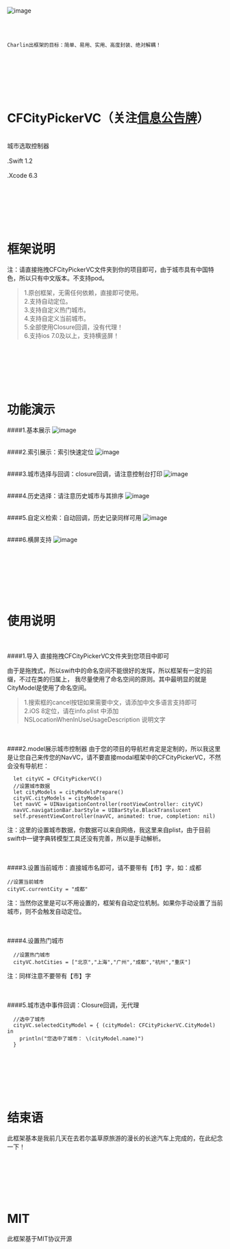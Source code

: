 
![image](./CFCityPickerVC/logo.jpg)<br />

<br /><br />

    Charlin出框架的目标：简单、易用、实用、高度封装、绝对解耦！


<br/><br/><br/>
CFCityPickerVC（关注[信息公告牌](https://github.com/CharlinFeng/Show)）
===============
<br/>
城市选取控制器<br/><br/>
.Swift 1.2<br/><br/>
.Xcode 6.3



<br/><br/><br/> 
框架说明
===============

注：请直接拖拽CFCityPickerVC文件夹到你的项目即可，由于城市具有中国特色，所以只有中文版本。不支持pod。


>1.原创框架，无需任何依赖，直接即可使用。<br />
>2.支持自动定位。<br />
>3.支持自定义热门城市。<br />
>4.支持自定义当前城市。<br />
>5.全部使用Closure回调，没有代理！<br />
>6.支持ios 7.0及以上，支持横竖屏！<br />



<br/><br/><br/> 
功能演示
===============

####1.基本展示
![image](./CFCityPickerVC/1.gif)<br /><br />

####2.索引展示：索引快速定位
![image](./CFCityPickerVC/2.gif)<br /><br />

####3.城市选择与回调：closure回调，请注意控制台打印
![image](./CFCityPickerVC/3.gif)<br /><br />

####4.历史选择：请注意历史城市与其排序
![image](./CFCityPickerVC/4.gif)<br /><br />

####5.自定义检索：自动回调，历史记录同样可用
![image](./CFCityPickerVC/5.gif)<br /><br />

####6.横屏支持
![image](./CFCityPickerVC/6.gif)<br /><br />



<br/><br/><br/> 
使用说明
===============
<br/><br/>
####1.导入
直接拖拽CFCityPickerVC文件夹到您项目中即可

由于是拖拽式，所以swift中的命名空间不能很好的发挥，所以框架有一定的前缀，不过在类的归属上，
我尽量使用了命名空间的原则。其中最明显的就是CityModel是使用了命名空间。<br/>
>1.搜索框的cancel按钮如果需要中文，请添加中文多语言支持即可<br/>
>2.iOS 8定位，请在info.plist 中添加NSLocationWhenInUseUsageDescription 说明文字


<br/><br/>
####2.model展示城市控制器
由于您的项目的导航栏肯定是定制的，所以我这里是让您自己来传您的NavVC，请不要直接modal框架中的CFCityPickerVC，不然会没有导航栏：

      
      let cityVC = CFCityPickerVC()
      //设置城市数据
      let cityModels = cityModelsPrepare()
      cityVC.cityModels = cityModels
      let navVC = UINavigationController(rootViewController: cityVC)
      navVC.navigationBar.barStyle = UIBarStyle.BlackTranslucent
      self.presentViewController(navVC, animated: true, completion: nil)

  注：这里的设置城市数据，你数据可以来自网络，我这里来自plist，由于目前swift中一键字典转模型工具还没有完善，所以是手动解析。


<br/><br/>
####3.设置当前城市：直接城市名即可，请不要带有【市】字，如：成都

    //设置当前城市
    cityVC.currentCity = "成都"
    
  注：当然你这里是可以不用设置的，框架有自动定位机制。如果你手动设置了当前城市，则不会触发自动定位。
  
<br/><br/>
####4.设置热门城市

      //设置热门城市
      cityVC.hotCities = ["北京","上海","广州","成都","杭州","重庆"]
      
  注：同样注意不要带有【市】字

<br/><br/>
####5.城市选中事件回调：Closure回调，无代理

      //选中了城市
      cityVC.selectedCityModel = { (cityModel: CFCityPickerVC.CityModel) in
        println("您选中了城市： \(cityModel.name)")
      }


<br /><br /><br />
结束语
===============
此框架基本是我前几天在去若尔盖草原旅游的漫长的长途汽车上完成的，在此纪念一下！


<br /><br /><br />
MIT
===============
此框架基于MIT协议开源


